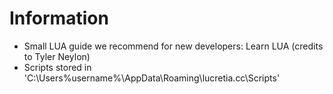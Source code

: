 # Information

* Small LUA guide we recommend for new developers: Learn LUA (credits to Tyler Neylon)
* Scripts stored in 'C:\Users\%username%\AppData\Roaming\lucretia.cc\Scripts'
